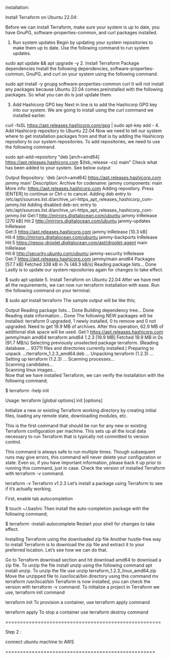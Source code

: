 installation:

Install Terraform on Ubuntu 22.04:


Before we can install Terraform, make sure your system is up to date, you have GnuPG, software-properties-common, and curl packages installed.

1. Run system updates
Begin by updating your system repositories to make them up to date. Use the following command to run system updates.

sudo apt update && apt upgrade -y 
2. Install Terraform Package dependencies
Install the following dependencies, software-properties-common, GnuPG, and curl on your system using the following command.

sudo apt install -y gnupg software-properties-common curl
It will not install any packages because Ubuntu 22.04 comes preinstalled with the following packages. So what you can do is just update them.

3. Add Hashicorp GPG key
Next in line is to add the Hashicorp GPG key into our system. We are going to install using the curl command we installed earlier.

curl -fsSL https://apt.releases.hashicorp.com/gpg | sudo apt-key add -
4. Add Hashicorp repository to Ubuntu 22.04
Now we need to tell our system where to get installation packages from and that is by adding the Hashicorp repository to our system repositories. To add repositories, we need to use the following command.

sudo apt-add-repository "deb [arch=amd64] https://apt.releases.hashicorp.com $(lsb_release -cs) main"
Check what has been added to your system. See below output

Output
Repository: 'deb [arch=amd64] https://apt.releases.hashicorp.com jammy main'
Description:
Archive for codename: jammy components: main
More info: https://apt.releases.hashicorp.com
Adding repository.
Press [ENTER] to continue or Ctrl-c to cancel.
Adding deb entry to /etc/apt/sources.list.d/archive_uri-https_apt_releases_hashicorp_com-jammy.list
Adding disabled deb-src entry to /etc/apt/sources.list.d/archive_uri-https_apt_releases_hashicorp_com-jammy.list
Get:1 http://mirrors.digitalocean.com/ubuntu jammy InRelease [270 kB]
Hit:2 http://mirrors.digitalocean.com/ubuntu jammy-updates InRelease                                                                        
Get:3 https://apt.releases.hashicorp.com jammy InRelease [10.3 kB]                                                                          
Hit:4 http://mirrors.digitalocean.com/ubuntu jammy-backports InRelease                                                                      
Hit:5 https://repos-droplet.digitalocean.com/apt/droplet-agent main InRelease                    
Hit:6 http://security.ubuntu.com/ubuntu jammy-security InRelease           
Get:7 https://apt.releases.hashicorp.com jammy/main amd64 Packages [57.7 kB]
Fetched 338 kB in 7s (48.3 kB/s)
Reading package lists... Done
Lastly is to update our system repositories again for changes to take effect.

$ sudo apt update 
5. Install Terraform on Ubuntu 22.04
After we have met all the requirements, we can now run terraform installation with ease. Run the following command on your terminal.

$ sudo apt install terraform
The sample output will be like this;

Output
Reading package lists... Done
Building dependency tree... Done
Reading state information... Done
The following NEW packages will be installed:
  terraform
0 upgraded, 1 newly installed, 0 to remove and 0 not upgraded.
Need to get 19.9 MB of archives.
After this operation, 62.9 MB of additional disk space will be used.
Get:1 https://apt.releases.hashicorp.com jammy/main amd64 terraform amd64 1.2.3 [19.9 MB]
Fetched 19.9 MB in 0s (91.7 MB/s)
Selecting previously unselected package terraform.
(Reading database ... 93711 files and directories currently installed.)
Preparing to unpack .../terraform_1.2.3_amd64.deb ...
Unpacking terraform (1.2.3) ...
Setting up terraform (1.2.3) ...
Scanning processes...                                                                                                                        
Scanning candidates...                                                                                                                       
Scanning linux images...  
Now that we have installed Terraform, we can verify the installation with the following command;

$ terraform -help init

Usage: terraform [global options] init [options]

  Initialize a new or existing Terraform working directory by creating
  initial files, loading any remote state, downloading modules, etc.

  This is the first command that should be run for any new or existing
  Terraform configuration per machine. This sets up all the local data
  necessary to run Terraform that is typically not committed to version
  control.

  This command is always safe to run multiple times. Though subsequent runs
  may give errors, this command will never delete your configuration or
  state. Even so, if you have important information, please back it up prior
  to running this command, just in case.
Check the version of installed Terraform with terraform -v command.

terraform -v 
Terraform v1.2.3
Let’s install a package using Terraform to see if it’s actually working.

First, enable tab autocompletion

$ touch ~/.bashrc
Then install the auto-completion package with the following command;

$ terraform -install-autocomplete
Restart your shell for changes to take effect.

Installing Terraform using the downloaded zip file
Another hustle-free way to install Terraform is to download the zip file and extract it to your preferred location. Let’s see how we can do that.

Go to Terraform download section and hit download amd64 to download a zip file.
To unzip the file install unzip using the following command apt install unzip.
To unzip the file use unzip terraform_1.2.3_linux_amd64.zip
Move the unzipped file to /usr/local/bin directory using this command mv terraform /usr/local/bin
Terraform is now installed, you can check the version with terraform -v command.
To initialize a project in Terraform we use, terraform init command

terraform init
To provision a container, use terraform apply command

terraform apply
To stop a container use terraform destroy command

=====================================================

Step 2 : 

connect ubuntu machine to AWS

===================================================

